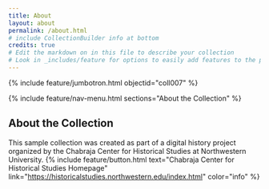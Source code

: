```yaml
---
title: About
layout: about
permalink: /about.html
# include CollectionBuilder info at bottom
credits: true
# Edit the markdown on in this file to describe your collection
# Look in _includes/feature for options to easily add features to the page
---
```


{% include feature/jumbotron.html objectid="coll007" %}

{% include feature/nav-menu.html sections="About the Collection" %}

## About the Collection

This sample collection was created as part of a digital history project organized by the Chabraja Center for Historical Studies at Northwestern University. 
{% include feature/button.html text="Chabraja Center for Historical Studies Homepage" link="https://historicalstudies.northwestern.edu/index.html" color="info" %} 


